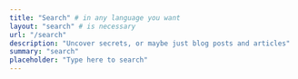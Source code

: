```yaml
---
title: "Search" # in any language you want
layout: "search" # is necessary
url: "/search"
description: "Uncover secrets, or maybe just blog posts and articles"
summary: "search"
placeholder: "Type here to search"
---
```

